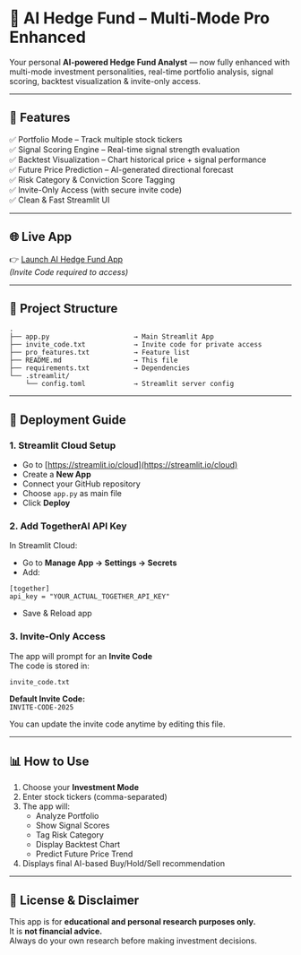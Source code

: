 # 🚀 AI Hedge Fund – Multi-Mode Pro Enhanced

Your personal **AI-powered Hedge Fund Analyst** — now fully enhanced with multi-mode investment personalities, real-time portfolio analysis, signal scoring, backtest visualization & invite-only access.

---

## 🎯 Features
✅ Portfolio Mode – Track multiple stock tickers  
✅ Signal Scoring Engine – Real-time signal strength evaluation  
✅ Backtest Visualization – Chart historical price + signal performance  
✅ Future Price Prediction – AI-generated directional forecast  
✅ Risk Category & Conviction Score Tagging  
✅ Invite-Only Access (with secure invite code)  
✅ Clean & Fast Streamlit UI

---

## 🌐 Live App
👉 [Launch AI Hedge Fund App](https://ai-hedge-fund-app-7vscq2s6oagywb38umaqcf.streamlit.app/)  
*(Invite Code required to access)*

---

## 📂 Project Structure
```
.
├── app.py                     → Main Streamlit App
├── invite_code.txt            → Invite code for private access
├── pro_features.txt           → Feature list
├── README.md                  → This file
├── requirements.txt           → Dependencies
└── .streamlit/
    └── config.toml            → Streamlit server config
```

---

## 🚀 Deployment Guide

### 1. Streamlit Cloud Setup
- Go to [https://streamlit.io/cloud](https://streamlit.io/cloud)
- Create a **New App**
- Connect your GitHub repository
- Choose `app.py` as main file
- Click **Deploy**

### 2. Add TogetherAI API Key
In Streamlit Cloud:
- Go to **Manage App → Settings → Secrets**
- Add:
```
[together]
api_key = "YOUR_ACTUAL_TOGETHER_API_KEY"
```
- Save & Reload app

### 3. Invite-Only Access
The app will prompt for an **Invite Code**  
The code is stored in:
```
invite_code.txt
```
**Default Invite Code:**  
`INVITE-CODE-2025`

You can update the invite code anytime by editing this file.

---

## 📊 How to Use
1. Choose your **Investment Mode**  
2. Enter stock tickers (comma-separated)  
3. The app will:
   - Analyze Portfolio
   - Show Signal Scores
   - Tag Risk Category
   - Display Backtest Chart
   - Predict Future Price Trend
4. Displays final AI-based Buy/Hold/Sell recommendation

---

## 📝 License & Disclaimer
This app is for **educational and personal research purposes only.**  
It is **not financial advice.**  
Always do your own research before making investment decisions.
